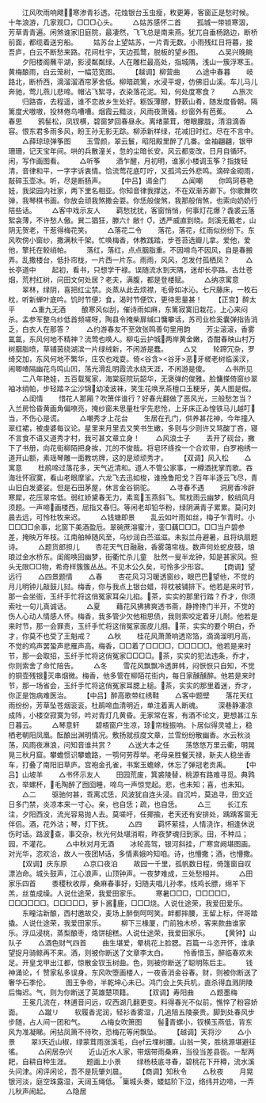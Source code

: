 <!-- { "loadSidebar": true } -->
　　江风吹雨响飕，寒渗青衫透。花烛银台玉虫瘦，敉更筹，客窗正是愁时候。十年浪游，几家观□，□□□心头。
　　△姑苏感怀二首
　　孤城一带锁寒涸，芳草青青遍。闲煞谁家旧庭院，最凄然，飞飞总是南来燕。犹兀自垂杨路边，断桥前面，都缆着送穷船。
　　姑苏台上望姑苏，一片青无数。小雨残红日将暮，接吾庐，白云不断愁来路。花间杜宇，天边孤鹜，脱板的望乡图。
　　△吴兴晚眺
　　夕阳楼阁蘸平湖，影浸粼粼绿。人在雕栏最高处，指城隅，浅山一簇浮寒玉。黄梅酿雨，白云笼树，一幅范宽图。
　　【越调】柳营曲
　　△途中春暮
　　岐路北，断桥西，滴溜溜酒帘茅舍低。柳暗疏篱，水浸平堤，仿佛旧山溪。车儿马儿奔驰，莺儿燕儿悲啼。帽沾飞絮寻，衣染落花泥。知，何处度寒食？
　　△旅次
　　归路杳，去程遥，谁不恋故乡生处好。粝饭薄醪，野蔌山肴，随发度昏朝。隔篱度犬嗷嗷，投林倦鸟嘈嘈。烟霞云黯淡，风雨夜萧骚。纱窗外有芭蕉。
　　△春思
　　鸦髻松，凤钗横，碧窗梦回春昼永。离绪蒙茸，倦眼朦胧，清泪滴香容。恨东君多雨多风，盼王孙无影无踪。柳添新样绿，花减旧时红。尽在不言中。
　　△薛琼琼弹筝图
　　玉雪颜，翠云鬟，昭阳殿里醉了几番。金袖翩翩，银甲珊珊，记天宝年间。哄的兵散潼关，忽的尘暗长安。风云都变改，日月自循环。闲，写作画图看。
　　△听筝
　　酒乍醒，月初明，谁家小楼调玉筝？指拨轻清，音律和平，一字字诉衷情。恰流莺花底叮咛，又孤鸿云外悲鸣。滴碎金砌雨，敲碎玉壶冰。听，尽是断肠声。
　　【中吕】谒金门
　　△闻嘲
　　你鸣珂巷艳娃，我梁园内社家，两下里名相亚。你知音律我撑达，不在双渐苏卿下。你歌舞吹弹，我琴棋书画。你放会顽我煞撒会耍。你恁般俊煞，我那般俏煞，也索向奶奶行陪些话。
　　△客中戏示友人
　　羁愁扰扰，客窗悄悄，何事灯花爆？毳裘云落絮衾薄，不许愁人傲。巽二猖狂，滕六忄敝忄，透严威直到晓。剡溪无戴老，山阴无贺老，干惹得梅花笑。
　　△落花二令
　　落花，落花，红雨似纷纷下。东风吹傍小窗纱，撒满秋千架。忙唤梅香，休教践踏，步苍苔选瓣儿拿。爱他，爱他，擎托在鲛绡帕。
　　落红，落红，点点胭脂重。不因啼鸟不因风，自是春搬弄。乱撒楼台，低扑帘栊，一片西一片东。雨雨，风风，怎发付孤栖凤？
　　△长亭道中
　　起初，看书，只想学干禄。误随流水到天隅，迷却长亭路。古灶苍烟，荒村红树，问田文何处居？老夫，满腹，都是登楼赋。
　　△纳凉寓意
　　翠林，绿阴，喜把红尘禁。炎蒸从此去烦襟，毛骨如冰沁。七尺藤床，一枚石枕，听新蝉叶底吟。饥时节便冫食，渴时节便饮，更待思量甚！
　　【正宫】醉太平
　　△重九无酒
　　酿寒风似刮，催诗雨如麻，东篱寂寞旧栽花，上心来闷杀。孟参军整乌纱低首频嗟呀，陶县令掩柴扉缄口慵攀话，苏司业检奚囊弹指告消乏，白衣人在那答？
　　△约游春友不至效张鸣善句里用韵
　　芳尘滚滚，香雾氲氲，东风何地不精神？流莺也唤人。柳屯云护城两岸黄金嫩，杏酣春映山村万树胭脂喷，草铺茵绕湖滨一片绿绒新，不闲游是蠢。
　　△又
　　轮蹄冗杂，罗绮交加，东风何地不繁华，庄农也戏耍。倚<谷含><谷牙>恶牙槎老树临溪汊，闹唧喳隔幽花鸟鸣山凹，荡光滑乱明霞流水绕天涯，不闲游是傻。
　　△书所见
　　二八年艳娃，五百载冤家，海棠庭院玩韶华，无褒弹的俊雅。脸慵搽倚窗纱翠袖冰绡帕，步轻踏ネ尘沙锦幼凌波袜，笑生花唤烹茶檀口玉粳牙，美人图是假。
　　△闺情
　　惜花人那厢？吹箫伴谁行？好春光翻做了恶风光，三般愁怎当？入兰房恰昏黄画角偏嘹亮，掩纱窗未思量杜宇先悲怆，上牙床正ゐ惶铁马儿越叮当，不伤心是谎。
　　△嘲秀才上花台
　　生居在孔门，供养甚花神，今年撞入翠红裙，被虔婆每议论。星里来月里去又笑书生嫩，多则与少则许又骂酸丁吝，寝不言食不语又道秀才村，我可甚文章立身！
　　△风浪士子
　　丢开了砚台，撇下了书册，向花街柳陌把身挨，兀的不俊哉。将皂环绦拴一个合欢带，白罗袍绣一道开山额，素瑶琴雕一面教坊牌，这的是顽顽秀才。
　　【双调】风入松
　　△寓意
　　杜鹃啼过落花多，天气近清和。道人不管公家事，一樽酒抚掌而歌。吞海壮怀寂寞，看山老眼摩挲。六龙飞去迅如梭，谁挽鲁阳戈？百年半逐云飞尽，青山旧白发婆娑。但是石田茅屋，休言金谷铜驼。
　　△寻春不遇
　　洞房香冷辟寒犀，花压翠帘低。弱红娇黛春无力，素鸾玉燕斜飞。鸳枕雨云幽梦，鲛绡风月须题。一声啼画楼西，屈指又春归。等闲老却铅华粉，绿阴满青子累累。莫问刘晨去远，可怜杜牧来迟。
　　△钱塘即景
　　乱云如叶雨如丝，梅子乍青时。小□□□□余事，北窗下美酒盈卮。翠碗蔗溶蜜汁，銮□藕□□□。□□当户碧参差，掩映万年枝。江南舶棹随风至，乌纱润白苎滋滋。未拟兰舟避暑，且将纨扇题诗。
　　△题货郎担儿
　　杏花天气日融融，香雾蔼帘栊。数声何处蛇皮鼓，琅琅过金水桥东。闺阁唤回幽梦，街衢忙杀儿童　肚然一叟半龙钟，知是甚家风。担头无限□□物，希奇样簇簇丛丛。不见木公久矣，可怜多少形容。
　　【商调】望远行
　　△四景题情
　　△春
　　杏花风习习暖透窗纱，眼巴巴望他，不觉的月儿明钟儿敲鼓儿挝。梅香，你与我点上银台蜡，将枕被铺排下。他若是来时节，那一会坐衙，玉纤手忙将这俏冤家耳朵儿掐。茶，实实的那里行踏？乔才，你须索吐一句儿真诚话。
　　△夏
　　藉花风拂拂爽透书斋，静搀搀门半开，不觉的伤人心动人情感人怀。梅香，我多管少欠他相思债，我则索咬定着牙儿耐。他若是来时节，那一会罪责，玉纤手忙将这俏冤家面皮儿掴。茶，实实的要个明白，乔才，你莫不也受了王魁戒？
　　△秋
　　桂花风萧萧响透帘箔，滴滴溜明月高，不觉的鸡声罢蛩声悲雁声高。梅香，□□着了□□□□，□□□□□。他若是来时节，那一会取招，玉纤手忙将这俏冤家□□□□。茶，实实的犯法违条，乔才，你则索舍了命忙陪告。
　　△冬
　　雪花风飘飘冷透屏帏，闷恹恹只自知，不觉的铜壶残银灭串烟微。梅香，他多管在柳陌花街内，每日家醺醺醉。他若是来时节，那一场省会，玉纤手忙将这俏冤家耳腮上槌。茶，实实的那里着迷，乔才，你正是饱病难医治。
　　【中吕】醉高歌带红绣鞋
　　△客中题壁
　　落花天红雨纷纷，芳草坠苍烟衮衮。杜鹃啼血清明近，单注着离人断魂。
　　深巷静凄凉成阵，小楼空寂寞为邻，吟对青灯几黄昏。无家常在客，有酒不论文，更想甚江东日暮云。
　　△琴意轩
　　碧梧窗户生凉，琼帘栊振响。卜居似得灵墟上，稳栖老朝阳凤凰。酝酿出渊明情况。敷扬就叔度文章，兰雪纷纷散幽香。水云秋淡荡，风雨夜淋浪，问知音谁共赏？
　　△送大本之任
　　荡悠悠万里云衢，明晃晃三秋月窟。攀蟾惯识攀蟾路，一鹗何劳荐举。老母亲胜餐天禄，新夫人稳坐香车，打叠了南阳旧草庐。宫袍金孔雀，书案玉蟾蜍，休忘了弹冠老贡禹。
　　【中吕】山坡羊
　　△书怀示友人
　　田园荒废，箕裘陵替，桃源有路难寻觅。典鹑衣，举螺杯，毛陶醉了囫囵睡，啼鸟一声惊觉起。悲，也未知；喜，也未知。
　　△二
　　驱驰何甚，乖离忒恁，风波犹自连头浸。自沉吟，莫追寻，田文近日多门禁，炎凉本来一寸心。亲，也自恁；疏，也自恁。
　　△三
　　长江东注，夕阳西没，流光容易抛人去。莫嗟吁，任揶揄，老天还有安排处，踽踽客窗无伴侣。酒，花外沽；琴，灯下抚。
　　△四
　　羁怀萦挂，人情浇诈，相逢休说伤时话。路波查，事交杂，秋光何处堪消暇，昨夜梦魂归到家。田，不种瓜；园，不灌花。
　　△中秋对月无酒
　　冰轮高驾，银河斜挂，广寒宫阙堪图画。对光华，恣欢洽，故人一夜团话，多情素娥吟知咱。诗，也懵撒；酒，也懵撒。
　　【双调】庆东原
　　△京口夜泊
　　故园一千里，孤帆数日程，倚篷窗自叹漂泊命。城头鼓声，江心浪声，山顶钟声。一夜梦难成，三处愁相并。
　　△田家乐四首
　　黍稷秋收厚，桑麻春事好，妇随夫唱儿孙孝。线鸡长膘，绵羊下羔，丝茧成缲。人说仕途荣，我爱田家乐。
　　寒暑□□□，□□□□□，□□□□□□。□□□□□，萝卜酱鹿，□□□烧。人说仕途荣，我爱田爱乐。
　　东疃沽新酿，西村邀故交，麦场上醉倒呵呵笑。衅都摔腰，王留上标，伴哥踏撬。人说仕途荣，我爱田家乐。
　　柳下三椽厦，门前独木桥，客来款曲谁家乐。浮瓜浸桃，蒸梨酿枣，烙饼槌糕。人说仕途荣，我爱田家乐。
　　【黄钟】山队子
　　△酒色财气四首
　　曲生堪爱，晕桃花上脸腮。百篇一斗恣开怀，谁承望捉月骑鲸再不来。酒，则被你断送了文章李太白。
　　怜香惜玉，醉临春欢未足。开皇戈甲出江都，惊散金钗玉树曲。色，则被你断送了聪明陈后主。
　　钱神涌论，亻赞家私多误身。东风吹堕画楼人，一夜香消金谷春。财，则被你断送了奢华石季伦。
　　图王争帝，半乾坤心未已。鸿门会上失兵机，直杀得血溅阴陵后悔迟。气，则为你断送了英雄楚项籍。
　　【双调】寿阳曲
　　△题墨梅
　　王冕几流在，林逋音问远，叹西湖几翻更变。料得春光不似前，憔悴了粉容娇面。
　　△蹴リ
　　软履香泥润，轻衫香雾湿，几追陪五陵豪贵。脚到处春风步步随，占人间一团和气。
　　△梅女吹箫图
　　髻青螺小，钗横玉燕低，背东风为准凝睇。闲拈凤箫不待吹，恐梅花等闲飘坠。
　　【越调】天将沙
　　△小景
　　翠天近山椒，绿蒙茸雨涨溪毛，白云埋树腰。山翁一笑，胜桃源堪避征徭。
　　△闲居杂兴
　　近山近水人家，带烟带雨桑麻，当役当差县衙。一犁两耙，自耕自种生涯。
　　题画上小景
　　绿杨枝底寻春，碧桃花下开樽，流水溪头问津。闲评闲论，吾不是阮肇刘晨。
　　【商调】知秋令
　　△秋夜
　　月晃银河淡，庭空珠露湿，天阔玉绳低。篥城头奏，蝼蛄阶下泣，络纬并边啼，一弄儿秋声闹起。
　　△隐居
